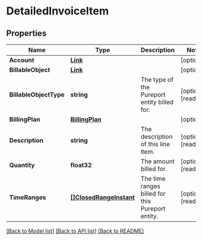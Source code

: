 # DetailedInvoiceItem

## Properties

Name | Type | Description | Notes
------------ | ------------- | ------------- | -------------
**Account** | [**Link**](Link.md) |  | [optional] 
**BillableObject** | [**Link**](Link.md) |  | [optional] 
**BillableObjectType** | **string** | The type of the Pureport entity billed for. | [optional] [readonly] 
**BillingPlan** | [**BillingPlan**](BillingPlan.md) |  | [optional] 
**Description** | **string** | The description of this line item. | [optional] [readonly] 
**Quantity** | **float32** | The amount billed for. | [optional] [readonly] 
**TimeRanges** | [**[]ClosedRangeInstant**](ClosedRangeInstant.md) | The time ranges billed for this Pureport entity. | [optional] [readonly] 

[[Back to Model list]](../README.md#documentation-for-models) [[Back to API list]](../README.md#documentation-for-api-endpoints) [[Back to README]](../README.md)


